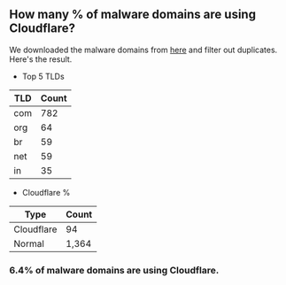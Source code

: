 ## How many % of malware domains are using Cloudflare?


We downloaded the malware domains from [here](https://urlhaus.abuse.ch) and filter out duplicates.
Here's the result.


[//]: # (start replacement)


- Top 5 TLDs

| TLD | Count |
| --- | --- |
| com | 782 |
| org | 64 |
| br | 59 |
| net | 59 |
| in | 35 |


- Cloudflare %

| Type | Count |
| --- | --- |
| Cloudflare | 94 |
| Normal | 1,364 |


### 6.4% of malware domains are using Cloudflare.